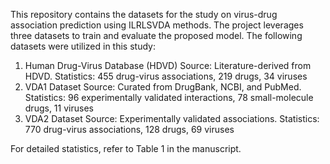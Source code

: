 This repository contains the datasets for the study on virus-drug association prediction using ILRLSVDA methods. The project leverages three datasets to train and evaluate the proposed model.
The following datasets were utilized in this study:
1. Human Drug-Virus Database (HDVD)
Source: Literature-derived from HDVD.
Statistics: 455 drug-virus associations, 219 drugs, 34 viruses
2. VDA1 Dataset
Source: Curated from DrugBank, NCBI, and PubMed.
Statistics: 96 experimentally validated interactions, 78 small-molecule drugs, 11 viruses
3. VDA2 Dataset
Source: Experimentally validated associations.
Statistics: 770 drug-virus associations, 128 drugs, 69 viruses


For detailed statistics, refer to Table 1 in the manuscript.
